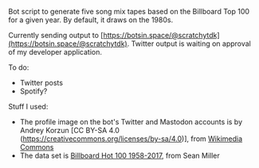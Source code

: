 Bot script to generate five song mix tapes based on the Billboard Top 100 for a 
given year. By default, it draws on the 1980s. 

Currently sending output to  [https://botsin.space/@scratchytdk](https://botsin.space/@scratchytdk). Twitter output is waiting on approval of my developer application. 

To do:
* Twitter posts
* Spotify?

Stuff I used:
* The profile image on the bot's Twitter and Mastodon accounts is by Andrey Korzun [CC BY-SA 4.0  (https://creativecommons.org/licenses/by-sa/4.0)], from [Wikimedia Commons](https://commons.wikimedia.org/wiki/File:Compact_Cassette_-_TDK_SA_60.JPG)
* The data set is [Billboard Hot 100 1958-2017](https://data.world/kcmillersean/billboard-hot-100-1958-2017), from Sean Miller
